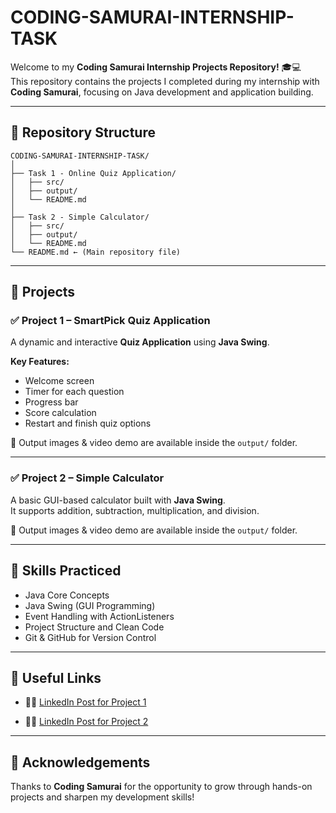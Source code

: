 # CODING-SAMURAI-INTERNSHIP-TASK

Welcome to my **Coding Samurai Internship Projects Repository!** 🎓💻  
This repository contains the projects I completed during my internship with **Coding Samurai**, focusing on Java development and application building.

---

## 📁 Repository Structure

```
CODING-SAMURAI-INTERNSHIP-TASK/
│
├── Task 1 - Online Quiz Application/
│   ├── src/
│   ├── output/
│   └── README.md
│
├── Task 2 - Simple Calculator/
│   ├── src/
│   ├── output/
│   └── README.md
└── README.md ← (Main repository file)
```

---

## 🚀 Projects

### ✅ Project 1 – SmartPick Quiz Application
A dynamic and interactive **Quiz Application** using **Java Swing**.

**Key Features:**
- Welcome screen
- Timer for each question
- Progress bar
- Score calculation
- Restart and finish quiz options

📸 Output images & video demo are available inside the `output/` folder.

---

### ✅ Project 2 – Simple Calculator
A basic GUI-based calculator built with **Java Swing**.  
It supports addition, subtraction, multiplication, and division.

📸 Output images & video demo are available inside the `output/` folder.

---

## 🧠 Skills Practiced

- Java Core Concepts  
- Java Swing (GUI Programming)  
- Event Handling with ActionListeners  
- Project Structure and Clean Code  
- Git & GitHub for Version Control

---

## 🔗 Useful Links

- 👨‍💻 [LinkedIn Post for Project 1](https://www.linkedin.com/posts/pritishpawar_java-swing-projectcompleted-activity-7322294448091029504-BAaQ?utm_source=share&utm_medium=member_desktop&rcm=ACoAAC7WnF8BmZ-cB745hTky2UcSCH9LiZHzWLc)

- 👨‍💻 [LinkedIn Post for Project 2](https://www.linkedin.com/posts/pritishpawar_java-calculator-consoleapp-activity-7323767736948441088-YvjB?utm_source=share&utm_medium=member_desktop&rcm=ACoAAC7WnF8BmZ-cB745hTky2UcSCH9LiZHzWLc)

---

## 🙌 Acknowledgements

Thanks to **Coding Samurai** for the opportunity to grow through hands-on projects and sharpen my development skills!
